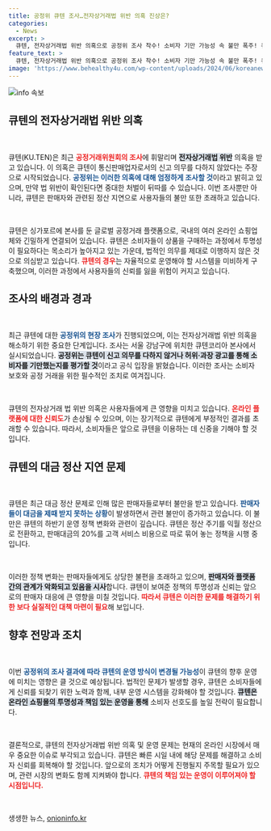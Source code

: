 ```yaml
---
title: 공정위 큐텐 조사…전자상거래법 위반 의혹 진상은?
categories:
  - News
excerpt: >
  큐텐, 전자상거래법 위반 의혹으로 공정위 조사 착수! 소비자 기만 가능성 속 불만 폭주! 큐텐의 미래는?
feature_text: >
  큐텐, 전자상거래법 위반 의혹으로 공정위 조사 착수! 소비자 기만 가능성 속 불만 폭주! 큐텐의 미래는?
image: 'https://www.behealthy4u.com/wp-content/uploads/2024/06/koreanews.jpg'
---
```


<p><img src="https://www.behealthy4u.com/wp-content/uploads/2024/06/koreanews.jpg" alt="info 속보" /></p>

<h2 data-ke-size="size26">큐텐의 전자상거래법 위반 의혹</h2>

<p data-ke-size="size16">&nbsp;</p>

<p>큐텐(KU.TEN)은 최근 <b><span style="color: #ee2323;">공정거래위원회의 조사</span></b>에 휘말리며 <b><span style="background-color: #21538527;">전자상거래법 위반</span></b> 의혹을 받고 있습니다. 이 의혹은 큐텐이 통신판매업자로서의 신고 의무를 다하지 않았다는 주장으로 시작되었습니다. <b><span style="color: #1a5490;">공정위는 이러한 의혹에 대해 엄정하게 조사할 것</span></b>이라고 밝히고 있으며, 만약 법 위반이 확인된다면 중대한 처벌이 뒤따를 수 있습니다. 이번 조사뿐만 아니라, 큐텐은 판매자와 관련된 정산 지연으로 사용자들의 불만 또한 초래하고 있습니다.</p>

<p data-ke-size="size16">&nbsp;</p>

<p>큐텐은 싱가포르에 본사를 둔 글로벌 공정거래 플랫폼으로, 국내의 여러 온라인 쇼핑업체와 긴밀하게 연결되어 있습니다. 큐텐은 소비자들이 상품을 구매하는 과정에서 투명성이 필요하다는 목소리가 높아지고 있는 가운데, 법적인 의무를 제대로 이행하지 않은 것으로 의심받고 있습니다. <b><span style="color: #ee2323;">큐텐의 경우</span></b>는 자율적으로 운영해야 할 시스템을 미비하게 구축했으며, 이러한 과정에서 사용자들의 신뢰를 잃을 위험이 커지고 있습니다.</p>

<h2 data-ke-size="size26">조사의 배경과 경과</h2>

<p data-ke-size="size16">&nbsp;</p>

<p>최근 큐텐에 대한 <b><span style="color: #1a5490;">공정위의 현장 조사</span></b>가 진행되었으며, 이는 전자상거래법 위반 의혹을 해소하기 위한 중요한 단계입니다. 조사는 서울 강남구에 위치한 큐텐코리아 본사에서 실시되었습니다. <b><span style="background-color: #21538527;">공정위는 큐텐이 신고 의무를 다하지 않거나 허위·과장 광고를 통해 소비자를 기만했는지를 평가할 것</span></b>이라고 공식 입장을 밝혔습니다. 이러한 조사는 소비자 보호와 공정 거래을 위한 필수적인 조치로 여겨집니다.</p>

<p data-ke-size="size16">&nbsp;</p>

<p>큐텐의 전자상거래 법 위반 의혹은 사용자들에게 큰 영향을 미치고 있습니다. <b><span style="color: #ee2323;">온라인 플랫폼에 대한 신뢰도</span></b>가 손상될 수 있으며, 이는 장기적으로 큐텐에게 부정적인 결과를 초래할 수 있습니다. 따라서, 소비자들은 앞으로 큐텐을 이용하는 데 신중을 기해야 할 것입니다.</p>

<h2 data-ke-size="size26">큐텐의 대금 정산 지연 문제</h2>

<p data-ke-size="size16">&nbsp;</p>

<p>큐텐은 최근 대금 정산 문제로 인해 많은 판매자들로부터 불만을 받고 있습니다. <b><span style="color: #1a5490;">판매자들이 대금을 제때 받지 못하는 상황</span></b>이 발생하면서 관련 불만이 증가하고 있습니다. 이 불만은 큐텐의 하반기 운영 정책 변화와 관련이 깊습니다. 큐텐은 정산 주기를 익월 정산으로 전환하고, 판매대금의 20%를 고객 서비스 비용으로 따로 묶어 놓는 정책을 시행 중입니다.</p>

<p data-ke-size="size16">&nbsp;</p>

<p>이러한 정책 변화는 판매자들에게도 상당한 불편을 초래하고 있으며, <b><span style="background-color: #21538527;">판매자와 플랫폼 간의 관계가 악화되고 있음을 시사</span></b>합니다. 큐텐이 보여준 정책의 투명성과 신뢰는 앞으로의 판매자 대응에 큰 영향을 미칠 것입니다. <b><span style="color: #ee2323;">따라서 큐텐은 이러한 문제를 해결하기 위한 보다 실질적인 대책 마련이 필요</span></b>해 보입니다.</p>

<h2 data-ke-size="size26">향후 전망과 조치</h2>

<p data-ke-size="size16">&nbsp;</p>

<p>이번 <b><span style="color: #1a5490;">공정위의 조사 결과에 따라 큐텐의 운영 방식이 변경될 가능성</span></b>이 큐텐의 향후 운영에 미치는 영향은 클 것으로 예상됩니다. 법적인 문제가 발생할 경우, 큐텐은 소비자들에게 신뢰를 되찾기 위한 노력과 함께, 내부 운영 시스템을 강화해야 할 것입니다. <b><span style="background-color: #21538527;">큐텐은 온라인 쇼핑몰의 투명성과 책임 있는 운영을 통해</span></b> 소비자 선호도를 높일 전략이 필요합니다.</p>

<p data-ke-size="size16">&nbsp;</p>

<p>결론적으로, 큐텐의 전자상거래법 위반 의혹 및 운영 문제는 현재의 온라인 시장에서 매우 중요한 이슈로 부각되고 있습니다. 큐텐은 빠른 시일 내에 해당 문제를 해결하고 소비자 신뢰를 회복해야 할 것입니다. 앞으로의 조치가 어떻게 진행될지 주목할 필요가 있으며, 관련 시장의 변화도 함께 지켜봐야 합니다. <b><span style="color: #ee2323;">큐텐의 책임 있는 운영이 이루어져야 할 시점입니다.</span></b></p>

<p data-ke-size="size16">&nbsp;</p>
생생한 뉴스, <a href="https://onioninfo.kr" rel="dofollow">onioninfo.kr</a>


